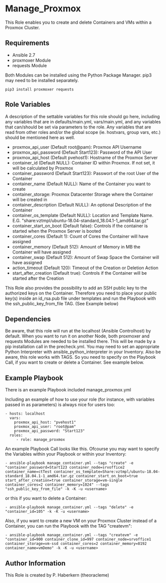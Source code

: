 Manage_Proxmox
=========

This Role enables you to create and delete Containers and VMs within a Proxmox Cluster.

Requirements
------------

- Ansible 2.7
- proxmoxer Module
- requests Module

Both Modules can be installed using the Python Package Manager. pip3 may need to be installed separately.

    pip3 install proxmoxer requests

Role Variables
--------------

A description of the settable variables for this role should go here, including any variables that are in defaults/main.yml, vars/main.yml, and any variables that can/should be set via parameters to the role. Any variables that are read from other roles and/or the global scope (ie. hostvars, group vars, etc.) should be mentioned here as well.

- proxmox_api_user (Default root@pam): Proxmox API Username
- proxmox_api_password (Default Start123): Password of the API User
- proxmox_api_host (Default pvehost1): Hostname of the Proxmox Server
- container_id (Default NULL): Container ID within Proxmox. If not set, it will be calculated by Proxmox
- container_password (Default Start123): Passwort of the root User of the Container
- container_name (Default NULL): Name of the Container you want to create
- container_storage: Proxmox Datacenter Storage where the Container will be created in
- container_description (Default NULL): An optional Description of the Container
- container_os_template (Default NULL): Location and Template Name. E.G. "share:vztmpl/ubuntu-18.04-standard_18.04.1-1_amd64.tar.gz"
- container_start_on_boot (Default false): Controls if the container is started when the Proxmox Server is booted
- container_cores (Default 1): Count of Cores the Container will have assigned
- container_memory (Default 512): Amount of Memory in MB the Container will have assigned
- container_swap (Default 512): Amount of Swap Space the Container will have assigned
- action_timeout (Default 120): Timeout of the Creation or Deletion Action
- start_after_creation (Default true): Controls if the Container will be started after the Creation 

This Role also provides the possibility to add an SSH public key to the authorized keys on the Container. Therefore you need to place your public key(s) inside an id_rsa.pub file under templates and run the Playbook with the ssh_public_key_from_file TAG. (See Example below)

Dependencies
------------

Be aware, that this role will run at the localhost (Ansible Controlhost) by default. When you want to run it on another Node, both proxmoxer and requests Modules are needed to be installed there.
This will be made by a pip installation call in the precheck.yml. You may need to set an appropriate Python Interpreter with ansible_python_interpreter in your Inventory.
Also be aware, this role works with TAGS. So you need to specify on the Playbook Call, if you want to create or delete a Container. See example below.

Example Playbook
----------------

There is an example Playbook included manage_proxmox.yml

Including an example of how to use your role (for instance, with variables passed in as parameters) is always nice for users too:

    - hosts: localhost
      vars:
        proxmox_api_host: "pvehost1"
        proxmox_api_user: "root@pam"
        proxmox_api_password: "Start123"
      roles:
         - role: manage_proxmox

An example Playbook Call looks like this. Ofcourse you may want to specify the Variables within your Playbook or within your Inventory:

    - ansible-playbook manage_container.yml --tags "create" -e "container_password=Start123 container_node=srvoffice2 container_name=ctTest container_os_template=Share:vztmpl/ubuntu-18.04-standard_18.04.1-1_amd64.tar.gz container_start_on_boot=true start_after_creation=true container_storage=vm-single container_cores=2 container_memory=1024" --tags "ssh_public_key_from_file" -k -K -u <username>
    
or this if you want to delete a Container:

    - ansible-playbook manage_container.yml --tags "delete" -e "container_id=105" -k -K -u <username>

Also, if you want to create a new VM on your Proxmox Cluster instead of a Container, you can run the Playbook with the TAG "createvm":

    - ansible-playbook manage_container.yml --tags "createvm" -e "container_id=900 container_clone_id=997 container_node=srvoffice1 container_storage=vm-ssd container_cores=2 container_memory=8192 container_name=vmDemo" -k -K -u <username>

Author Information
------------------

This Role is created by P. Haberkern (theoracleme)
